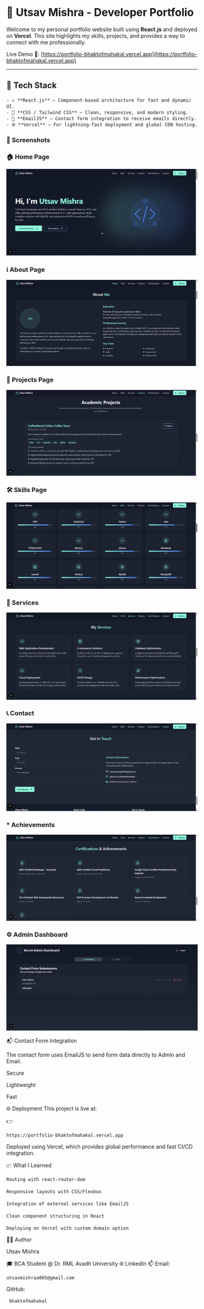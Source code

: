 # 💼 Utsav Mishra - Developer Portfolio

Welcome to my personal portfolio website built using **React.js** and deployed on **Vercel**. This site highlights my skills, projects, and provides a way to connect with me professionally.

Live Demo 🚀: [https://portfolio-bhaktofmahakal.vercel.app](https://portfolio-bhaktofmahakal.vercel.app)

---

## 🧠 Tech Stack


    - ⚛️ **React.js** – Component-based architecture for fast and dynamic UI.
    - 🎨 **CSS / Tailwind CSS** – Clean, responsive, and modern styling.
    - 💌 **EmailJS** – Contact form integration to receive emails directly.
    - 🌐 **Vercel** – For lightning-fast deployment and global CDN hosting.

### 📸 Screenshots

### 🏠 Home Page	

![ Home Page](image/home.png) 

### ℹ️ About Page   

![About Page](image/about.png) 

### 📂 Projects Page

![Projects Page](image/projects.png)  

### 🛠️ Skills Page

![Skills Page](image/skills.png)

### 🧰 Services  
![Services](image/service.png)

### 📞 Contact  
![Contact](image/contact.png)

### * Achievements  
![Contact](image/achievements.png)

### ⚙️ Admin Dashboard
![Admin](image/admin.png)
                                   

📬 Contact Form Integration

The contact form uses EmailJS to send form data directly to Admin and Email.

Secure

Lightweight

Fast

🌐 Deployment
This project is live at:

👉

    https://portfolio-bhaktofmahakal.vercel.app

Deployed using Vercel, which provides global performance and fast CI/CD integration.

📈 What I Learned

    Routing with react-router-dom
    
    Responsive layouts with CSS/Flexbox
    
    Integration of external services like EmailJS
    
    Clean component structuring in React
    
    Deploying on Vercel with custom domain option

🧑‍💻 Author

Utsav Mishra

🎓 BCA Student @ Dr. RML Avadh University
🌐 LinkedIn
📫 Email:

    utsavmishraa005@gmail.com
GitHub:

     bhaktofmahakal

